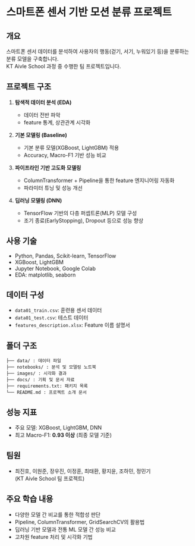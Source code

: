 # 스마트폰 센서 기반 모션 분류 프로젝트

## 개요
스마트폰 센서 데이터를 분석하여 사용자의 행동(걷기, 서기, 누워있기 등)을 분류하는 분류 모델을 구축합니다.  
KT Aivle School 과정 중 수행한 팀 프로젝트입니다.

## 프로젝트 구조
1. **탐색적 데이터 분석 (EDA)**  
   - 데이터 전반 파악  
   - feature 통계, 상관관계 시각화

2. **기본 모델링 (Baseline)**  
   - 기본 분류 모델(XGBoost, LightGBM) 적용  
   - Accuracy, Macro-F1 기반 성능 비교

3. **파이프라인 기반 고도화 모델링**  
   - ColumnTransformer + Pipeline을 통한 feature 엔지니어링 자동화  
   - 파라미터 튜닝 및 성능 개선

4. **딥러닝 모델링 (DNN)**  
   - TensorFlow 기반의 다층 퍼셉트론(MLP) 모델 구성  
   - 조기 종료(EarlyStopping), Dropout 등으로 성능 향상

## 사용 기술
- Python, Pandas, Scikit-learn, TensorFlow
- XGBoost, LightGBM
- Jupyter Notebook, Google Colab
- EDA: matplotlib, seaborn

## 데이터 구성
- `data01_train.csv`: 훈련용 센서 데이터
- `data01_test.csv`: 테스트 데이터
- `features_description.xlsx`: Feature 이름 설명서

## 폴더 구조
```
├── data/ : 데이터 파일
├── notebooks/ : 분석 및 모델링 노트북
├── images/ : 시각화 결과
├── docs/ : 기획 및 문서 자료
├── requirements.txt: 패키지 목록
└── README.md : 프로젝트 소개 문서
```

## 성능 지표
- 주요 모델: XGBoost, LightGBM, DNN
- 최고 Macro-F1: **0.93 이상** (최종 모델 기준)

## 팀원
- 최진호, 이원준, 장우진, 이정훈, 최태환, 황지윤, 조하민, 정민기  
(KT Aivle School 팀 프로젝트)

## 주요 학습 내용
- 다양한 모델 간 비교를 통한 적합성 판단
- Pipeline, ColumnTransformer, GridSearchCV의 활용법
- 딥러닝 기반 모델과 전통 ML 모델 간 성능 비교
- 고차원 feature 처리 및 시각화 기법

